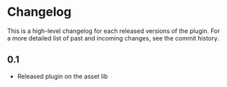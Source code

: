 Changelog
============

This is a high-level changelog for each released versions of the plugin.
For a more detailed list of past and incoming changes, see the commit history.

0.1
----

- Released plugin on the asset lib
